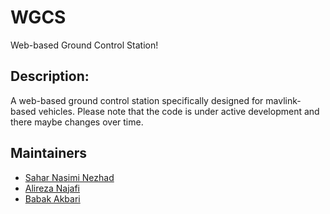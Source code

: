 # WGCS
Web-based Ground Control Station!

Description:
-------------

A web-based ground control station specifically designed for mavlink-based vehicles. Please note that the code is under active development and there maybe changes over time.
## Maintainers ##
- [Sahar Nasimi Nezhad](https://github.com/saharnn96)
- [Alireza Najafi](https://github.com/alireza-na77)
- [Babak Akbari](https://github.com/babakakbari)
